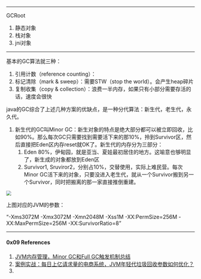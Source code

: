 

----

GCRoot

1. 静态对象
2. 栈对象
3. jni对象





----

基本的GC算法就三种：

1. 引用计数（reference counting）：
2. 标记清除（mark & sweep）：需要STW（stop the world）。会产生heap碎片
3. 复制收集（copy & collection）：浪费一半内存，如果只有小部分需要存活的话，速度会很快



java的GC综合了上述几种方案的优缺点，是一种分代算法：新生代，老生代，永久代。

1. 新生代的GC叫Minor GC：新生对象的特点是绝大部分都可以被立即回收，比如90%。那么每次GC只需要找到需要活下来的那10%，拎到Survivor区，然后直接把Eden区内存reset就OK了。新生代的内存分为三部分：
   1. Eden 80%，伊甸园，就是亚当、夏娃最初居住的地方。这喻意也够明显了，新生成的对象都放到Eden区
   2. Survivor1, Sruviror2，分别占10%，交替使用，实际上难民营。每次Minor GC活下来的对象，只要没进入老生代，就从一个Survivor搬到另一个Survivor，同时把搬离的那一家直接推倒重建。





<img src="https://pic4.zhimg.com/80/v2-c71d5bf56a068a8bf3075b11ea05eae7_1440w.jpg" style="zoom:80%" />

上图对应的JVM的参数：

“-Xms3072M -Xmx3072M -Xmn2048M -Xss1M -XX:PermSize=256M -XX:MaxPermSize=256M -XX:SurvivorRatio=8”



----

#### 0x09 References

1. [JVM内存管理，Minor GC和Full GC触发机制总结](https://zhuanlan.zhihu.com/p/82186499)
2. [案例实战：每日上亿请求量的电商系统，JVM年轻代垃圾回收参数如何优化？](https://zhuanlan.zhihu.com/p/76203311)
3. 

